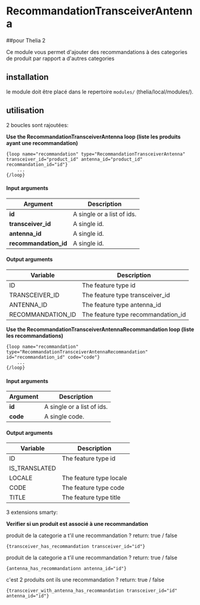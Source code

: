 # RecommandationTransceiverAntenna
##pour Thelia 2

Ce module vous permet d'ajouter des recommandations à des categories de produit par rapport a d'autres categories

## installation

le module doit être placé dans le repertoire ```modules/``` (thelia/local/modules/).

## utilisation

2 boucles sont rajoutées:

__Use the RecommandationTransceiverAntenna loop (liste les produits ayant une recommandation)__
```smarty
{loop name="recommandation" type="RecommandationTransceiverAntenna" transceiver_id="product_id" antenna_id="product_id" recommandation_id="id"}
    ...
{/loop}
```
#### Input arguments

|Argument |Description |
|---      |--- |
|**id**   | A single or a list of ids. |
|**transceiver_id** | A single id. |
|**antenna_id** | A single id. |
|**recommandation_id** | A single id. |

#### Output arguments

|Variable       |Description |
|---            |--- |
|ID            | The feature type id |
|TRANSCEIVER_ID     | The feature type transceiver_id |
|ANTENNA_ID    | The feature type antenna_id |
|RECOMMANDATION_ID    | The feature type recommandation_id |


__Use the RecommandationTransceiverAntennaRecommandation loop (liste les recommandations)__
```smarty
{loop name="recommandation" type="RecommandationTransceiverAntennaRecommandation" id="recommandation_id" code="code"}
    ...
{/loop}
```
#### Input arguments
|Argument |Description |
|---      |--- |
|**id**   | A single or a list of ids. |
|**code** | A single code. |

#### Output arguments

|Variable       |Description |
|---            |--- |
|ID            | The feature type id |
|IS_TRANSLATED     |  |
|LOCALE    | The feature type locale |
|CODE    | The feature type code |
|TITLE    | The feature type title |


3 extensions smarty:

__Verifier si un produit est associé à une recommandation__

produit de la categorie a t'il une recommandation ?     return: true / false
```smarty
{transceiver_has_recommandation transceiver_id="id"}
```
produit de la categorie a t'il une recommandation ?     return: true / false
```smarty
{antenna_has_recommandationn antenna_id="id"}
```
c'est 2 produits ont ils une recommandation ?     return: true / false
```smarty
{transceiver_with_antenna_has_recommandation transceiver_id="id" antenna_id="id"}
```
